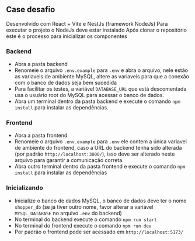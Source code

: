 ## Case desafio

Desenvolvido com React + Vite e NestJs (framework NodeJs)
Para executar o projeto o NodeJs deve estar instalado
Após clonar o repositório este é o processo para inicializar os componentes

### Backend

-	Abra a pasta backend
-   Renomeie o arquivo `.env.example` para `.env` e abra o arquivo, nele estão as variaveis de ambiente MySQL, altere as variaveis para que a conexão com o banco de dados seja bem sucedida
-	Para facilitar os testes, a variável `DATABASE_URL` que está descomentada usa o usuário root do MySQL para acessar o banco de dados.
-   Abra um terminal dentro da pasta backend e execute o comando `npm install` para instalar as dependências.

### Frontend

-	Abra a pasta frontend
-   Renomeie o arquivo `.env.example` para `.env` ele contem a única variavel de ambiente do frontend, caso a URL do backend tenha sido alterada (por padrão `http://localhost:3000/`), isso deve ser alterado neste arquivo para garantir a comunicação correta.
-   Abra outro terminal dentro da pasta frontend e execute o comando `npm install` para instalar as dependências

### Inicializando

-	Inicialize o banco de dados MySQL, o banco de dados deve ter o nome `shopper_db` (se já tiver outro nome, favor alterar a variável `MYSQL_DATABASE` no arquivo `.env` do backend)
-   No terminal do backend execute o comando `npm run start`
-   No terminal do frontend execute o comando `npm run dev`
-	Por padrão o frontend pode ser acessado em `http://localhost:5173/`